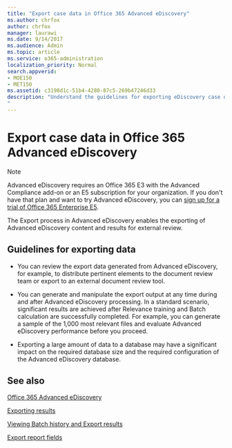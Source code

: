 ```yaml
---
title: "Export case data in Office 365 Advanced eDiscovery"
ms.author: chrfox
author: chrfox
manager: laurawi
ms.date: 9/14/2017
ms.audience: Admin
ms.topic: article
ms.service: o365-administration
localization_priority: Normal
search.appverid: 
- MOE150
- MET150
ms.assetid: c3198d1c-51b4-4280-87c5-269b47246d33
description: "Understand the guidelines for exporting eDiscovery case data and results for review using the Export process in Office 365 Advanced eDiscovery. 
"
---
```


# Export case data in Office 365 Advanced eDiscovery

> [!NOTE]
> Advanced eDiscovery requires an Office 365 E3 with the Advanced Compliance add-on or an E5 subscription for your organization. If you don't have that plan and want to try Advanced eDiscovery, you can [sign up for a trial of Office 365 Enterprise E5](https://go.microsoft.com/fwlink/p/?LinkID=698279). 
  
The Export process in Advanced eDiscovery enables the exporting of Advanced eDiscovery content and results for external review. 
  
## Guidelines for exporting data

- You can review the export data generated from Advanced eDiscovery, for example, to distribute pertinent elements to the document review team or export to an external document review tool.
    
- You can generate and manipulate the export output at any time during and after Advanced eDiscovery processing. In a standard scenario, significant results are achieved after Relevance training and Batch calculation are successfully completed. For example, you can generate a sample of the 1,000 most relevant files and evaluate Advanced eDiscovery performance before you proceed.
    
- Exporting a large amount of data to a database may have a significant impact on the required database size and the required configuration of the Advanced eDiscovery database.
    
## See also

[Office 365 Advanced eDiscovery](office-365-advanced-ediscovery.md)
  
[ Exporting results ](export-results-in-advanced-ediscovery.md)
  
[Viewing Batch history and Export results](view-batch-history-and-export-past-results.md)

[Export report fields](export-report-fields-in-advanced-ediscovery.md)

